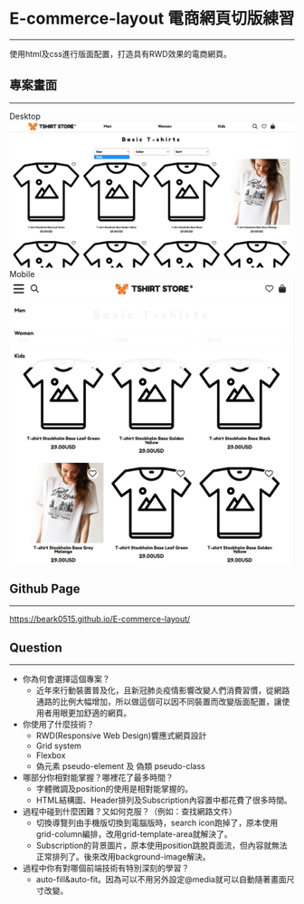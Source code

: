 # E-commerce-layout 電商網頁切版練習
---
使用html及css進行版面配置，打造具有RWD效果的電商網頁。

## 專案畫面
---
Desktop
![Desktop screen](https://github.com/BearK0515/E-commerce-layout/blob/main/image/desktop.jpg)
Mobile
![Mobile screen](https://github.com/BearK0515/E-commerce-layout/blob/main/image/mobile.jpg)
## Github Page
---
https://beark0515.github.io/E-commerce-layout/

## Question
---
+ 你為何會選擇這個專案？
  - 近年來行動裝置普及化，且新冠肺炎疫情影響改變人們消費習慣，從網路通路的比例大幅增加，所以做這個可以因不同裝置而改變版面配置，讓使用者用眼更加舒適的網頁。
+ 你使用了什麼技術？
  - RWD(Responsive Web Design)響應式網頁設計
  - Grid system
  - Flexbox
  - 偽元素 pseudo-element 及 偽類 pseudo-class
+ 哪部分你相對能掌握？哪裡花了最多時間？
  - 字體微調及position的使用是相對能掌握的。
  - HTML結構圖、Header排列及Subscription內容置中都花費了很多時間。
+ 過程中碰到什麼困難？又如何克服？（例如：查找網路文件）
  - 切換導覽列由手機版切換到電腦版時，search icon跑掉了，原本使用grid-column編排，改用grid-template-area就解決了。
  - Subscription的背景圖片，原本使用position跳脫頁面流，但內容就無法正常排列了。後來改用background-image解決。
+ 過程中你有對哪個前端技術有特別深刻的學習？
  - auto-fill&auto-fit。因為可以不用另外設定@media就可以自動隨著畫面尺寸改變。


